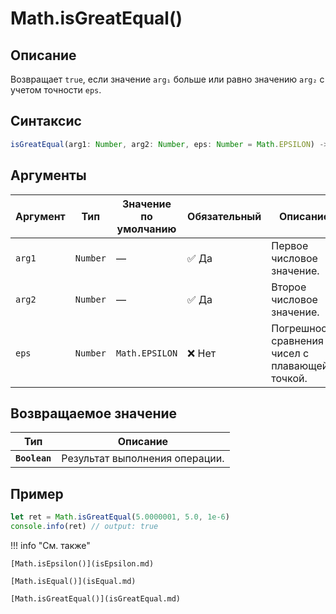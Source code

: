 # Math.isGreatEqual()

## Описание
Возвращает `true`, если значение `arg₁` больше или равно значению `arg₂` с учетом точности `eps`.

## Синтаксис
```javascript
isGreatEqual(arg1: Number, arg2: Number, eps: Number = Math.EPSILON) -> Boolean
``` 

## Аргументы
| Аргумент | Тип    | Значение по умолчанию | Обязательный | Описание                      |
|---------|--------|-----------------------|--------------|-------------------------------|
| `arg1`  | `Number` | —                     | :white_check_mark: Да         | Первое числовое значение.     |
| `arg2`  | `Number` | —                     | :white_check_mark: Да         | Второе числовое значение.     |
| `eps`   | `Number` | `Math.EPSILON`        | ❌ Нет        | Погрешность сравнения чисел с плавающей точкой. |

## Возвращаемое значение
| Тип    | Описание                      |
|--------|-------------------------------|
| **`Boolean`** | Результат выполнения операции. |

## Пример
``` javascript linenums="1"
let ret = Math.isGreatEqual(5.0000001, 5.0, 1e-6) 
console.info(ret) // output: true
``` 

!!! info "См. также"

    [Math.isEpsilon()](isEpsilon.md)

    [Math.isEqual()](isEqual.md)

    [Math.isGreatEqual()](isGreatEqual.md)
